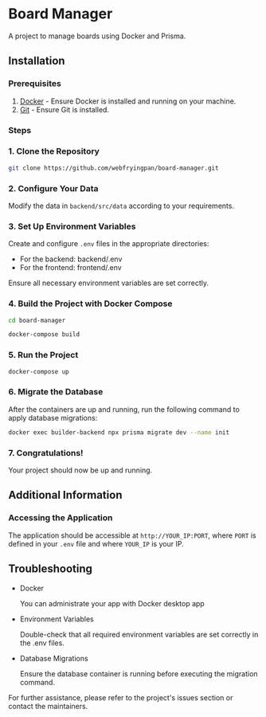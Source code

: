# Board Manager

A project to manage boards using Docker and Prisma.

## Installation

### Prerequisites

1. [Docker](https://docs.docker.com/engine/install/) - Ensure Docker is installed and running on your machine.
2. [Git](https://git-scm.com/downloads) - Ensure Git is installed.

### Steps

### 1. Clone the Repository

```bash
git clone https://github.com/webfryingpan/board-manager.git
```

### 2. Configure Your Data

Modify the data in `backend/src/data` according to your requirements.

### 3. Set Up Environment Variables

Create and configure `.env` files in the appropriate directories:

- For the backend: backend/.env
- For the frontend: frontend/.env

Ensure all necessary environment variables are set correctly.

### 4. Build the Project with Docker Compose

```bash
cd board-manager

docker-compose build
```

### 5. Run the Project

```bash
docker-compose up
```

### 6. Migrate the Database

After the containers are up and running, run the following command to apply database migrations:

```bash
docker exec builder-backend npx prisma migrate dev --name init
```

### 7. Congratulations!

Your project should now be up and running.

## Additional Information

### Accessing the Application

The application should be accessible at `http://YOUR_IP:PORT`, where `PORT` is defined in your `.env` file and where `YOUR_IP` is your IP.

## Troubleshooting

- Docker

  You can administrate your app with Docker desktop app

- Environment Variables

  Double-check that all required environment variables are set correctly in the .env files.

- Database Migrations

  Ensure the database container is running before executing the migration command.

For further assistance, please refer to the project's issues section or contact the maintainers.
